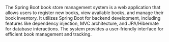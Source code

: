 The Spring Boot book store management system is a web application that allows users to register new books, view available books, and manage their book inventory. It utilizes Spring Boot for backend development, including features like dependency injection, MVC architecture, and JPA/Hibernate for database interactions. The system provides a user-friendly interface for efficient book management and tracking.

